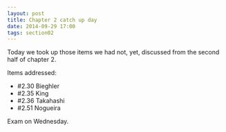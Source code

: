 ```yaml
---
layout: post
title: Chapter 2 catch up day
date: 2014-09-29 17:00
tags: section02
---
```


Today we took up those items we had not, yet, discussed from the second half of
chapter 2.

Items addressed:

  * \#2.30 Bieghler
  * \#2.35 King
  * \#2.36 Takahashi
  * \#2.51 Nogueira

Exam on Wednesday.
